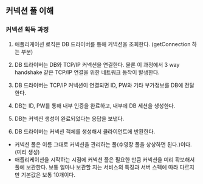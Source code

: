 ## 커넥션 풀 이해

### 커넥션 획득 과정
1. 애플리케이션 로직은 DB 드라이버를 통해 커넥션을 조회한다. (getConnection 하는 부분)

2. DB 드라이버는 DB와 TCP/IP 커넥션을 연결한다. 물론 이 과정에서 3 way handshake 같은 TCP/IP 연결을 위한 네트워크 동작이 발생한다.

3. DB 드라이버는 TCP/IP 커넥션이 연결되면 ID, PW와 기타 부가정보를 DB에 전달한다.

4. DB는 ID, PW를 통해 내부 인증을 완료하고, 내부에 DB 세션을 생성한다.

5. DB는 커넥션 생성이 완료되었다는 응답을 보낸다.

6. DB 드라이버는 커넥션 객체를 생성해서 클라이언트에 반환한다.

+ 커넥션 풀은 이름 그대로 커넥션을 관리하는 풀(수영장 풀을 상상하면 된다.)이다. (미리 생성)
+ 애플리케이션을 시작하는 시점에 커넥션 풀은 필요한 만큼 커넥션을 미리 확보해서 풀에 보관한다. 보통 얼마나 보관할 지는 서비스의 특징과 서버 스펙에 따라 다르지만 기본값은 보통 10개이다.
